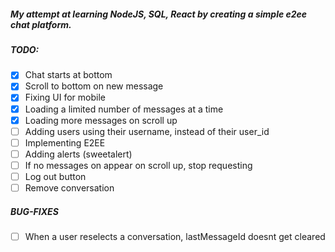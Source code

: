 ##### My attempt at learning NodeJS, SQL, React by creating a simple e2ee chat platform.

##### TODO:

- [x] Chat starts at bottom
- [x] Scroll to bottom on new message
- [x] Fixing UI for mobile
- [x] Loading a limited number of messages at a time
- [x] Loading more messages on scroll up
- [ ] Adding users using their username, instead of their user_id
- [ ] Implementing E2EE
- [ ] Adding alerts (sweetalert)
- [ ] If no messages on appear on scroll up, stop requesting
- [ ] Log out button
- [ ] Remove conversation

##### BUG-FIXES

- [ ] When a user reselects a conversation, lastMessageId doesnt get cleared
